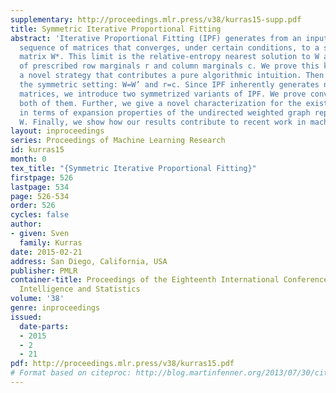 ```yaml
---
supplementary: http://proceedings.mlr.press/v38/kurras15-supp.pdf
title: Symmetric Iterative Proportional Fitting
abstract: 'Iterative Proportional Fitting (IPF) generates from an input matrix W a
  sequence of matrices that converges, under certain conditions, to a specific limit
  matrix W*. This limit is the relative-entropy nearest solution to W among all matrices
  of prescribed row marginals r and column marginals c. We prove this known fact by
  a novel strategy that contributes a pure algorithmic intuition. Then we focus on
  the symmetric setting: W=W’ and r=c. Since IPF inherently generates non-symmetric
  matrices, we introduce two symmetrized variants of IPF. We prove convergence for
  both of them. Further, we give a novel characterization for the existence of W*
  in terms of expansion properties of the undirected weighted graph represented by
  W. Finally, we show how our results contribute to recent work in machine learning.'
layout: inproceedings
series: Proceedings of Machine Learning Research
id: kurras15
month: 0
tex_title: "{Symmetric Iterative Proportional Fitting}"
firstpage: 526
lastpage: 534
page: 526-534
order: 526
cycles: false
author:
- given: Sven
  family: Kurras
date: 2015-02-21
address: San Diego, California, USA
publisher: PMLR
container-title: Proceedings of the Eighteenth International Conference on Artificial
  Intelligence and Statistics
volume: '38'
genre: inproceedings
issued:
  date-parts:
  - 2015
  - 2
  - 21
pdf: http://proceedings.mlr.press/v38/kurras15.pdf
# Format based on citeproc: http://blog.martinfenner.org/2013/07/30/citeproc-yaml-for-bibliographies/
---
```

